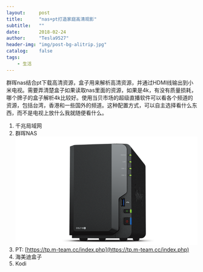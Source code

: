 ```yaml
---
layout:     post
title:      "nas+pt打造家庭高清观影"
subtitle:   ""
date:       2018-02-24
author:     "Tesla9527"
header-img: "img/post-bg-alitrip.jpg"
catalog:    false
tags:
    - 生活
---
```

群晖nas结合pt下载高清资源，盒子用来解析高清资源，并通过HDMI线输出到小米电视。需要弄清楚盒子如果读取nas里面的资源，如果是4k，有没有质量损耗，哪个牌子的盒子解析4k比较好。使用当贝市场的超级直播软件可以看各个频道的资源，包括台湾，香港和一些国外的频道。这种配置方式，可以自主选择看什么东西，而不是电视上放什么我就随便看什么。

1. 千兆局域网
2. 群晖NAS
![img](/img/in-post/DS218Plus.png)
3. PT:	[https://tp.m-team.cc/index.php](https://tp.m-team.cc/index.php)
4. 海美迪盒子
5. Kodi